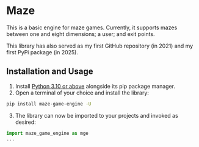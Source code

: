 # Maze
This is a basic engine for maze games. Currently, it supports mazes between one and eight dimensions; a user; and exit points.

This library has also served as my first GitHub repository (in 2021) and my first PyPi package (in 2025).

## Installation and Usage
1. Install [Python 3.10 or above](https://www.python.org/downloads) alongside its pip package manager.
2. Open a terminal of your choice and install the library:
```bash
pip install maze-game-engine -U
```
3. The library can now be imported to your projects and invoked as desired:
```py
import maze_game_engine as mge
...
```